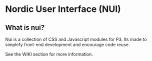 # Nordic User Interface (NUI)

## What is nui?

Nui is a collection of CSS and Javascript modules for P3. Its made to simplefy front-end development and encourage code reuse.

See the WIKI section for more information.